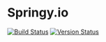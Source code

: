 
# Springy.io
[![Build Status](https://github.com/actions/setup-go/workflows/build-test/badge.svg)](https://github.com/actions/setup-go/actions)
[![Version Status](https://github.com/actions/setup-go/workflows/go-versions/badge.svg)](https://github.com/actions/setup-go/actions)
